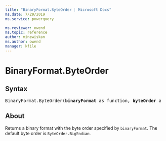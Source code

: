 ```yaml
---
title: "BinaryFormat.ByteOrder | Microsoft Docs"
ms.date: 7/29/2019
ms.service: powerquery

ms.reviewer: owend
ms.topic: reference
author: minewiskan
ms.author: owend
manager: kfile
---
```

# BinaryFormat.ByteOrder

## Syntax

<pre>
BinaryFormat.ByteOrder(<b>binaryFormat</b> as function, <b>byteOrder</b> as number) as function 
</pre> 

## About  
Returns a binary format with the byte order specified by `binaryFormat`. The default byte order is `ByteOrder.BigEndian`. 
